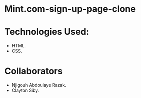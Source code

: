 # Mint.com-sign-up-page-clone
# Technologies Used:
* HTML.
* CSS.
# Collaborators
* Njigouh Abdoulaye Razak.
* Clayton Siby.
